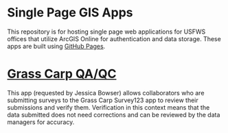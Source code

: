 # Single Page GIS Apps
This repository is for hosting single page web applications for USFWS offices that utilize ArcGIS Online for authentication and data storage.  These apps are built using [GitHub Pages](https://pages.github.com/).

# [Grass Carp QA/QC](/GrassCarpQAQC.html)
This app (requested by Jessica Bowser) allows collaborators who are submitting surveys to the Grass Carp Survey123 app to review their submissions and verify them.  Verification in this context means that the data submitted does not need corrections and can be reviewed by the data managers for accuracy.
